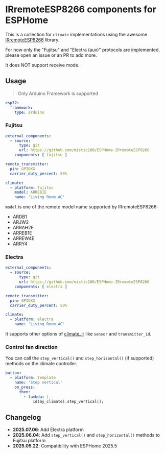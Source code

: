 # IRremoteESP8266 components for ESPHome

This is a collection for `climate` implementations using the awesome [IRremoteESP8266](https://github.com/crankyoldgit/IRremoteESP8266) library.

For now only the "Fujitsu" and "Electra (aux)" protocols are implemented, please open an issue or an PR to add more.

It does NOT support receive mode.

## Usage

> Only Arduino Framework is supported

```yaml
esp32:
  framework:
    type: arduino
```

### Fujitsu

```yaml
external_components:
  - source:
      type: git
      url: https://github.com/mistic100/ESPHome-IRremoteESP8266
    components: [ fujitsu ]

remote_transmitter:
  pin: GPIOXX
  carrier_duty_percent: 50%

climate:
  - platform: fujitsu
    model: ARREB1E
    name: 'Living Room AC'
```

`model` is one of the remote model name supported by IRremoteESP8266:

- ARDB1
- ARJW2
- ARRAH2E
- ARREB1E
- ARREW4E
- ARRY4

### Electra

```yaml
external_components:
  - source:
      type: git
      url: https://github.com/mistic100/ESPHome-IRremoteESP8266
    components: [ electra ]

remote_transmitter:
  pin: GPIOXX
  carrier_duty_percent: 50%

climate:
  - platform: electra
    name: 'Living Room AC'
```


It supports other options of [climate_ir](https://esphome.io/components/climate/climate_ir.html) like `sensor` and `transmitter_id`.

### Control fan direction

You can call the `step_vertical()` and `step_horizontal()` (if supported) methods on the climate controller.

```yaml
button:
  - platform: template
    name: 'Step vertical'
    on_press:
      then:
        - lambda: |-
            id(my_climate).step_vertical();
```

## Changelog

- **2025.07.06**: Add Electra platform
- **2025.06.04**: Add `step_vertical()` and `step_horizontal()` methods to Fujitsu platform
- **2025.05.22**: Compatibility with ESPHome 2025.5
